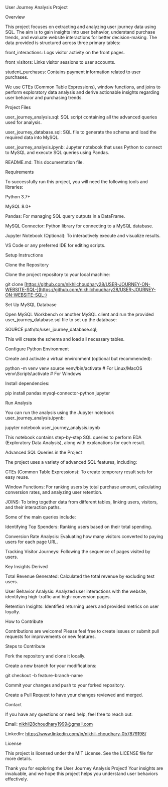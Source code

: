 User Journey Analysis Project

Overview

This project focuses on extracting and analyzing user journey data using SQL. The aim is to gain insights into user behavior, understand purchase trends, and evaluate website interactions for better decision-making. The data provided is structured across three primary tables:

front_interactions: Logs visitor activity on the front pages.

front_visitors: Links visitor sessions to user accounts.

student_purchases: Contains payment information related to user purchases.

We use CTEs (Common Table Expressions), window functions, and joins to perform exploratory data analysis and derive actionable insights regarding user behavior and purchasing trends.

Project Files

user_journey_analysis.sql: SQL script containing all the advanced queries used for analysis.

user_journey_database.sql: SQL file to generate the schema and load the required data into MySQL.

user_journey_analysis.ipynb: Jupyter notebook that uses Python to connect to MySQL and execute SQL queries using Pandas.

README.md: This documentation file.

Requirements

To successfully run this project, you will need the following tools and libraries:

Python 3.7+

MySQL 8.0+

Pandas: For managing SQL query outputs in a DataFrame.

MySQL Connector: Python library for connecting to a MySQL database.

Jupyter Notebook (Optional): To interactively execute and visualize results.

VS Code or any preferred IDE for editing scripts.

Setup Instructions

Clone the Repository

Clone the project repository to your local machine:

git clone [https://github.com/nikhilchoudhary28/USER-JOURNEY-ON-WEBSITE-SQL-](https://github.com/nikhilchoudhary28/USER-JOURNEY-ON-WEBSITE-SQL-)

Set Up MySQL Database

Open MySQL Workbench or another MySQL client and run the provided user_journey_database.sql file to set up the database:

SOURCE path/to/user_journey_database.sql;

This will create the schema and load all necessary tables.

Configure Python Environment

Create and activate a virtual environment (optional but recommended):

python -m venv venv
source venv/bin/activate  # For Linux/MacOS
venv\Scripts\activate  # For Windows

Install dependencies:

pip install pandas mysql-connector-python jupyter

Run Analysis

You can run the analysis using the Jupyter notebook user_journey_analysis.ipynb:

jupyter notebook user_journey_analysis.ipynb

This notebook contains step-by-step SQL queries to perform EDA (Exploratory Data Analysis), along with explanations for each result.

Advanced SQL Queries in the Project

The project uses a variety of advanced SQL features, including:

CTEs (Common Table Expressions): To create temporary result sets for easy reuse.

Window Functions: For ranking users by total purchase amount, calculating conversion rates, and analyzing user retention.

JOINS: To bring together data from different tables, linking users, visitors, and their interaction paths.

Some of the main queries include:

Identifying Top Spenders: Ranking users based on their total spending.

Conversion Rate Analysis: Evaluating how many visitors converted to paying users for each page URL.

Tracking Visitor Journeys: Following the sequence of pages visited by users.

Key Insights Derived

Total Revenue Generated: Calculated the total revenue by excluding test users.

User Behavior Analysis: Analyzed user interactions with the website, identifying high-traffic and high-conversion pages.

Retention Insights: Identified returning users and provided metrics on user loyalty.

How to Contribute

Contributions are welcome! Please feel free to create issues or submit pull requests for improvements or new features.

Steps to Contribute

Fork the repository and clone it locally.

Create a new branch for your modifications:

git checkout -b feature-branch-name

Commit your changes and push to your forked repository.

Create a Pull Request to have your changes reviewed and merged.

Contact

If you have any questions or need help, feel free to reach out:

Email: nikhil28choudhary1999@gmail.com

LinkedIn: https://www.linkedin.com/in/nikhil-choudhary-0b7879198/

License

This project is licensed under the MIT License. See the LICENSE file for more details.

Thank you for exploring the User Journey Analysis Project! Your insights are invaluable, and we hope this project helps you understand user behaviors effectively.

